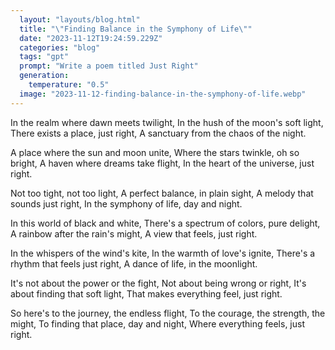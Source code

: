 ```yaml
---
  layout: "layouts/blog.html"
  title: "\"Finding Balance in the Symphony of Life\""
  date: "2023-11-12T19:24:59.229Z"
  categories: "blog"
  tags: "gpt"
  prompt: "Write a poem titled Just Right"
  generation: 
    temperature: "0.5"
  image: "2023-11-12-finding-balance-in-the-symphony-of-life.webp"
---
```

In the realm where dawn meets twilight,
In the hush of the moon's soft light,
There exists a place, just right,
A sanctuary from the chaos of the night.

A place where the sun and moon unite,
Where the stars twinkle, oh so bright,
A haven where dreams take flight,
In the heart of the universe, just right.

Not too tight, not too light,
A perfect balance, in plain sight,
A melody that sounds just right,
In the symphony of life, day and night.

In this world of black and white,
There's a spectrum of colors, pure delight,
A rainbow after the rain's might,
A view that feels, just right.

In the whispers of the wind's kite,
In the warmth of love's ignite,
There's a rhythm that feels just right,
A dance of life, in the moonlight.

It's not about the power or the fight,
Not about being wrong or right,
It's about finding that soft light,
That makes everything feel, just right.

So here's to the journey, the endless flight,
To the courage, the strength, the might,
To finding that place, day and night,
Where everything feels, just right.
